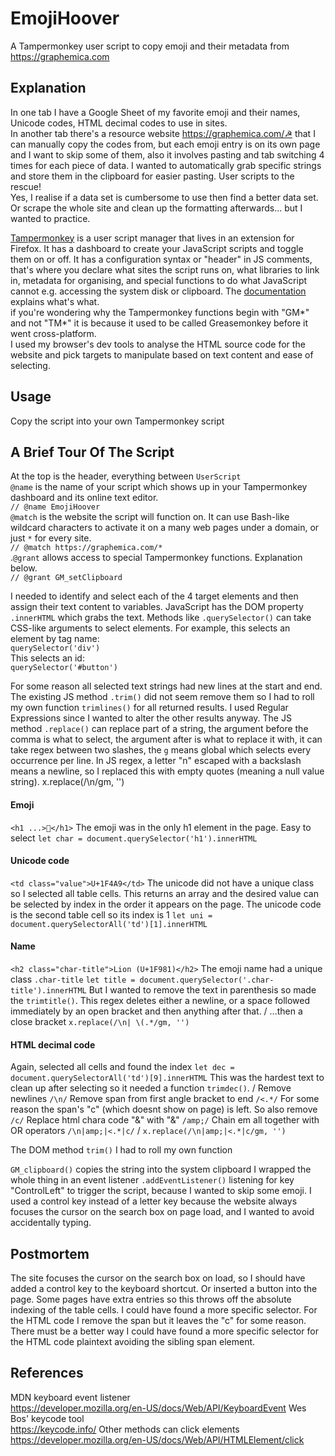 # EmojiHoover

A Tampermonkey user script to copy emoji and their metadata from https://graphemica.com

## Explanation

In one tab I have a Google Sheet of my favorite emoji and their names, Unicode codes, HTML decimal codes to use in sites.  
In another tab there's a resource website https://graphemica.com/☭ that I can manually copy the codes from, but each emoji entry is on its own page and I want to skip some of them, also it involves pasting and tab switching 4 times for each piece of data. I wanted to automatically grab specific strings and store them in the clipboard for easier pasting. User scripts to the rescue!  
Yes, I realise if a data set is cumbersome to use then find a better data set. Or scrape the whole site and clean up the formatting afterwards... but I wanted to practice.

[Tampermonkey](https://www.tampermonkey.net/) is a user script manager that lives in an extension for Firefox. It has a dashboard to create your JavaScript scripts and toggle them on or off. It has a configuration syntax or "header" in JS comments, that's where you declare what sites the script runs on, what libraries to link in, metadata for organising, and special functions to do what JavaScript cannot e.g. accessing the system disk or clipboard. The [documentation](https://www.tampermonkey.net/documentation.php) explains what's what.  
if you're wondering why the Tampermonkey functions begin with "GM*" and not "TM*" it is because it used to be called Greasemonkey before it went cross-platform.  
I used my browser's dev tools to analyse the HTML source code for the website and pick targets to manipulate based on text content and ease of selecting.

## Usage

Copy the script into your own Tampermonkey script

## A Brief Tour Of The Script

At the top is the header, everything between `UserScript`  
`@name` is the name of your script which shows up in your Tampermonkey dashboard and its online text editor.  
`// @name EmojiHoover`  
`@match` is the website the script will function on. It can use Bash-like wildcard characters to activate it on a many web pages under a domain, or just `*` for every site.  
`// @match https://graphemica.com/*`  
.`@grant` allows access to special Tampermonkey functions. Explanation below.  
`// @grant GM_setClipboard`

I needed to identify and select each of the 4 target elements and then assign their text content to variables. JavaScript has the DOM property `.innerHTML` which grabs the text. Methods like `.querySelector()` can take CSS-like arguments to select elements.
For example, this selects an element by tag name:  
`querySelector('div')`  
This selects an id:  
`querySelector('#button')`

For some reason all selected text strings had new lines at the start and end. The existing JS method `.trim()` did not seem remove them so I had to roll my own function `trimlines()` for all returned results. I used Regular Expressions since I wanted to alter the other results anyway. The JS method `.replace()` can replace part of a string, the argument before the comma is what to select, the argument after is what to replace it with, it can take regex between two slashes, the `g` means global which selects every occurrence per line. In JS regex, a letter "n" escaped with a backslash means a newline, so I replaced this with empty quotes (meaning a null value string).
x.replace(/\n/gm, '')

#### Emoji

`<h1 ...>🐀</h1>`
The emoji was in the only h1 element in the page. Easy to select
`let char = document.querySelector('h1').innerHTML`

#### Unicode code

`<td class="value">U+1F4A9</td>`
The unicode did not have a unique class so I selected all table cells. This returns an array and the desired value can be selected by index in the order it appears on the page. The unicode code is the second table cell so its index is 1
`let uni = document.querySelectorAll('td')[1].innerHTML`

#### Name

`<h2 class="char-title">Lion (U+1F981)</h2>`
The emoji name had a unique class `.char-title`
`let title = document.querySelector('.char-title').innerHTML`
But I wanted to remove the text in parenthesis so made the `trimtitle()`. This regex deletes either a newline, or a space followed immediately by an open bracket and then anything after that.
/ ...then a close bracket
`x.replace(/\n| \(.*/gm, '')`

#### HTML decimal code

Again, selected all cells and found the index
`let dec = document.querySelectorAll('td')[9].innerHTML`
This was the hardest text to clean up after selecting so it needed a function `trimdec()`.
/
Remove newlines
`/\n/`
Remove span from first angle bracket to end
`/<.*/`
For some reason the span's "c" (which doesnt show on page) is left. So also remove
`/c/`
Replace html chara code "&amp;" with "&"
`/amp;/`
Chain em all together with OR operators
`/\n|amp;|<.*|c/`
/
`x.replace(/\n|amp;|<.*|c/gm, '')`

The DOM method `trim()` I had to roll my own function

`GM_clipboard()` copies the string into the system clipboard
I wrapped the whole thing in an event listener `.addEventListener()` listening for key "ControlLeft" to trigger the script, because I wanted to skip some emoji. I used a control key instead of a letter key because the website always focuses the cursor on the search box on page load, and I wanted to avoid accidentally typing.

## Postmortem

The site focuses the cursor on the search box on load, so I should have added a control key to the keyboard shortcut. Or inserted a button into the page.
Some pages have extra entries so this throws off the absolute indexing of the table cells. I could have found a more specific selector.
For the HTML code I remove the span but it leaves the "c" for some reason. There must be a better way
I could have found a more specific selector for the HTML code plaintext avoiding the sibling span element.

## References

MDN keyboard event listener  
https://developer.mozilla.org/en-US/docs/Web/API/KeyboardEvent
Wes Bos' keycode tool  
https://keycode.info/
Other methods can click elements  
https://developer.mozilla.org/en-US/docs/Web/API/HTMLElement/click
